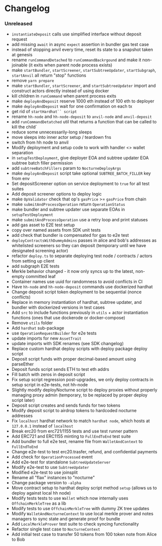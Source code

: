 # Changelog

### Unreleased

- `instantiateDeposit` calls use simplified interface without deposit request
- add missing `await` in async `expect` assertion in bundler gas test case
- instead of stopping anvil every time, reset its state to a snapshot taken at genesis
- rename `runCommandDetached` to `runCommandBackrgound` and make it non-joinable (it exits when parent node process exists)
- make `startBundler`, `startScreener`, `startSubtreeUpdater`, `startSubgraph`, `startAnvil` all return "stop" functions
- remove `yarn prepare`
- make `startBundler`, `startScreener`, and `startSubtreeUpdater` import and construct actors directly instead of using docker
- kill children in `runCommand` when parent process exits
- make `deployAndDeposit` reserve 1000 eth instead of 100 eth to deployer
- make `deployAndDeposit` wait for one confirmation on each tx
- get rid of ` startHardhat`` script `
- rename `hh-node` and `hh-node-deposit` to `anvil-node` and `anvil-deposit`
- add `runCommandDetatched` util that returns a function that can be called to kill the child`
- reduce some unnecessarily-long sleeps
- move sleeps into inner actor setup / teardown fns
- switch from hh node to anvil
- Modify deployment and setup code to work with handler <> wallet separation
- in `setupTestDeployment`, give deployer EOA and subtree updater EOA subtree batch filler permission
- add `subtreeBatchFillers` param to `NocturneDeployArgs`
- make `deployAndDeposit` script take optional `SUBTREE_BATCH_FILLER` key from env
- Set depositScreener option on service deployment to `true` for all test suites
- Add deposit screener options to deploy logic
- make `OpValidator` check that op's `gasPrice` >= `gasPrice` from chain
- make `submitAndProcessOperation` return `OperationStatus`
- make bundler and subtree updater use separate EOAs in `setupTestDeployment`
- make `submitAndProcessOperation` use a retry loop and print statuses
- add gas asset to E2E test setup
- copy over named assets from SDK unit tests
- add check that bundler is compensated for gas to e2e test
- `deployContractsWithDummyAdmins` passes in alice and bob's addresses as whitelisted screeners so they can deposit (temporary until we have designated screening actor)
- refactor `deploy.ts` to separate deploying test node / contracts / actors from setting up client
- add subgraph E2E tests
- Merkle behavior changed - it now only syncs up to the latest, non-empty committed leaf
- Container names use uuid for randomness to avoid conflicts in CI
- Have `hh-node` and `hh-node-deposit` commands use dockerized hardhat
- Change deposit script token deployment to be sequential (nonce conflicts)
- Replace in memory instantiation of hardhat, subtree updater, and bundler with dockerized versions in test cases
- Add `src` to include functions previously in `utils` + actor instantiation functions (ones that use dockerode or docker-compose)
- Remove `utils` folder
- Add `hardhat` sub-package
- use `OperationRequestBuilder` for e2e tests
- update imports for new `AssetTrait`
- update imports with SDK renames (see SDK changelog)
- Replace custom hardhat deploy scripts with deploy package deploy script
- Deposit script funds with proper decimal-based amount using parseEther
- Deposit funds script sends ETH to test eth addrs
- Fill batch with zeros in deposit script
- Fix setup script regression post-upgrades, we only deploy contracts in setup script in e2e-tests, not hh-node
- Slightly modify deployNocturne script to deploy proxies without properly managing proxy admin (temporary, to be replaced by proper deploy script later)
- Deposit script creates and sends funds for two tokens
- Modify deposit script to airdrop tokens to hardcoded nocturne addresses
- Fix `localhost` hardhat network to match `hardhat node`, which hosts at `127.0.0.1` instead of `localhost`
- Break erc20 from erc721/1155 tests and use test runner pattern
- Add ERC721 and ERC1155 minting to `FullEndToEnd` test suite
- Add bundler to full e2e test, rename file from `WalletAndContext` to `FullEndToEnd`
- Change e2e-test to test erc20.trasfer, refund, and confidential payments
- Add check for `OperationProcessed` event
- Add e2e-test for standalone `SubtreeUpdateServer`
- Modify e2e-test to use `SubtreeUpdater`
- Modified e2e-test to use joinsplit
- Rename all "flax" instances to "nocturne"
- Change package version to `-alpha`
- Move contract setup to hardhat deploy script method `setup` (allows us to deploy against local hh node)
- Modify tests tests to use `Wallet` which now internally uses `OffchainMerkleTree` as a lib
- Modify tests to use `OffchainMerkleTree` with dummy ZK tree updates
- Modify `WalletAndNocturneContext` to use local merkle prover and notes managers to sync state and generate proof for bundle
- Add `LocalMerkleProver` test suite to check syncing functionality
- Refactor single test case to `NocturneContext`
- Add initial test case to transfer 50 tokens from 100 token note from Alice to Bob

